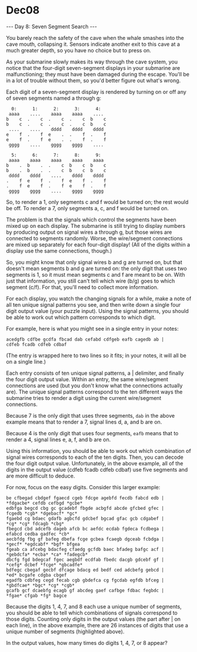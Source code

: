 # Dec08

--- Day 8: Seven Segment Search ---

You barely reach the safety of the cave when the whale smashes into the cave mouth, 
collapsing it. 
Sensors indicate another exit to this cave at a much greater depth, 
so you have no choice but to press on.

As your submarine slowly makes its way through the cave system, 
you notice that the four-digit seven-segment displays in your submarine 
are malfunctioning; 
they must have been damaged during the escape. 
You'll be in a lot of trouble without them, 
so you'd better figure out what's wrong.

Each digit of a seven-segment display 
is rendered by turning on or off any of seven segments named a through g:

```
  0:      1:      2:      3:      4:
 aaaa    ....    aaaa    aaaa    ....
b    c  .    c  .    c  .    c  b    c
b    c  .    c  .    c  .    c  b    c
 ....    ....    dddd    dddd    dddd
e    f  .    f  e    .  .    f  .    f
e    f  .    f  e    .  .    f  .    f
 gggg    ....    gggg    gggg    ....

  5:      6:      7:      8:      9:
 aaaa    aaaa    aaaa    aaaa    aaaa
b    .  b    .  .    c  b    c  b    c
b    .  b    .  .    c  b    c  b    c
 dddd    dddd    ....    dddd    dddd
.    f  e    f  .    f  e    f  .    f
.    f  e    f  .    f  e    f  .    f
 gggg    gggg    ....    gggg    gggg
```

So, to render a 1, only segments c and f would be turned on; 
the rest would be off. 
To render a 7, only segments a, c, and f would be turned on.

The problem is that the signals which control the segments 
have been mixed up on each display. 
The submarine is still trying to display numbers 
by producing output on signal wires a through g, 
but those wires are connected to segments randomly. 
Worse, the wire/segment connections 
are mixed up separately for each four-digit display! 
(All of the digits within a display use the same connections, though.)

So, you might know that only signal wires b and g are turned on, 
but that doesn't mean segments b and g are turned on: 
the only digit that uses two segments is 1, 
so it must mean segments c and f are meant to be on. 
With just that information, 
you still can't tell which wire (b/g) 
goes to which segment (c/f). 
For that, you'll need to collect more information.

For each display, 
you watch the changing signals for a while, 
make a note of all ten unique signal patterns you see, 
and then write down a single four digit output value (your puzzle input). 
Using the signal patterns, 
you should be able to work out which pattern corresponds to which digit.

For example, 
here is what you might see in a single entry in your notes:

```
acedgfb cdfbe gcdfa fbcad dab cefabd cdfgeb eafb cagedb ab |
cdfeb fcadb cdfeb cdbaf
```

(The entry is wrapped here to two lines so it fits; 
in your notes, it will all be on a single line.)

Each entry consists of ten unique signal patterns, 
a | delimiter, 
and finally the four digit output value. 
Within an entry, the same wire/segment connections are used 
(but you don't know what the connections actually are). 
The unique signal patterns correspond to 
the ten different ways the submarine tries to render a digit 
using the current wire/segment connections. 

Because 7 is the only digit that uses three segments, 
`dab` in the above example means that to render a 7, 
signal lines d, a, and b are on. 

Because 4 is the only digit that uses four segments, 
`eafb` means that to render a 4, 
signal lines e, a, f, and b are on.

Using this information, 
you should be able to work out which combination of signal wires 
corresponds to each of the ten digits. 
Then, you can decode the four digit output value. 
Unfortunately, in the above example, 
all of the digits in the output value (cdfeb fcadb cdfeb cdbaf) 
use five segments and are more difficult to deduce.

For now, focus on the easy digits. Consider this larger example:

```
be cfbegad cbdgef fgaecd cgeb fdcge agebfd fecdb fabcd edb |
*fdgacbe* cefdb cefbgd *gcbe*
edbfga begcd cbg gc gcadebf fbgde acbgfd abcde gfcbed gfec |
fcgedb *cgb* *dgebacf* *gc*
fgaebd cg bdaec gdafb agbcfd gdcbef bgcad gfac gcb cdgabef |
*cg* *cg* fdcagb *cbg*
fbegcd cbd adcefb dageb afcb bc aefdc ecdab fgdeca fcdbega |
efabcd cedba gadfec *cb*
aecbfdg fbg gf bafeg dbefa fcge gcbea fcaegb dgceab fcbdga |
*gecf* *egdcabf* *bgf* bfgea
fgeab ca afcebg bdacfeg cfaedg gcfdb baec bfadeg bafgc acf |
*gebdcfa* *ecba* *ca* *fadegcb*
dbcfg fgd bdegcaf fgec aegbdf ecdfab fbedc dacgb gdcebf gf |
*cefg* dcbef *fcge* *gbcadfe*
bdfegc cbegaf gecbf dfcage bdacg ed bedf ced adcbefg gebcd |
*ed* bcgafe cdgba cbgef
egadfb cdbfeg cegd fecab cgb gbdefca cg fgcdab egfdb bfceg |
*gbdfcae* *bgc* *cg* *cgb*
gcafb gcf dcaebfg ecagb gf abcdeg gaef cafbge fdbac fegbdc |
*fgae* cfgab *fg* bagce
```

Because the digits 1, 4, 7, and 8 each use a unique number of segments, 
you should be able to tell which combinations of signals correspond to those digits. 
Counting only digits in the output values (the part after | on each line), 
in the above example, 
there are 26 instances of digits that use a unique number of segments 
(highlighted above).

In the output values, how many times do digits 1, 4, 7, or 8 appear?

